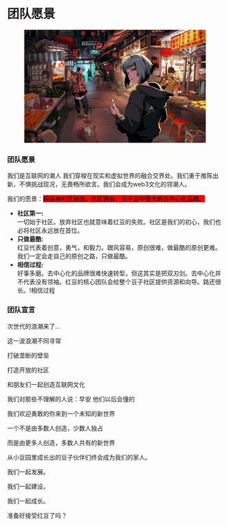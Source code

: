 # 团队愿景

<figure><img src="../.gitbook/assets/image (5) (2) (1).png" alt=""><figcaption></figcaption></figure>

### 团队愿景

我们是互联网的潮人 我们穿梭在现实和虚拟世界的融合交界处。我们勇于推陈出新，不惧挑战现况，无畏畅所欲言。我们会成为web3文化的领潮人。

我们的愿景：<mark style="background-color:red;">缔造由社区创造，社区拥有，元宇宙中最大的去中心化品牌。</mark>

* **社区第一:**\
  &#x20;一切始于社区。放弃社区也就意味着红豆的失败。社区是我们的初心，我们也必将社区永远放在首位。
* **只做最酷:**\
  &#x20;红豆代表着创意，勇气，和毅力。跟风容易，原创很难，做最酷的原创更难。我们一定会走自己的原创之路，只做最酷。
* **相信过程:**\
  &#x20;好事多磨。去中心化的品牌很难快速转型，但这其实是把双刃剑。去中心化并不代表没有领袖。红豆的核心团队会给整个豆子社区提供资源和向导。路还很长。!相信过程

### 团队宣言

次世代的浪潮来了...&#x20;

这一波浪潮不同寻常&#x20;

打破垄断的壁垒&#x20;

打造开放的社区&#x20;

和朋友们一起创造互联网文化&#x20;

我们对那些不理解的人说：早安 他们以后会懂的

我们欢迎勇敢的你来到一个未知的新世界

&#x20;一个不是由多数人创造，少数人独占&#x20;

而是由更多人创造，多数人共有的新世界&#x20;

从小豆园里成长出的豆子伙伴们终会成为我们的家人。

我们一起发展。&#x20;

我们一起建设。&#x20;

我们一起成长。

准备好接受红豆了吗？



